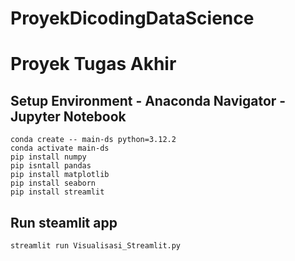 # ProyekDicodingDataScience
# Proyek Tugas Akhir 

## Setup Environment - Anaconda Navigator - Jupyter Notebook
```
conda create -- main-ds python=3.12.2
conda activate main-ds
pip install numpy
pip isntall pandas
pip install matplotlib
pip install seaborn
pip install streamlit

```

## Run steamlit app
```
streamlit run Visualisasi_Streamlit.py
```
